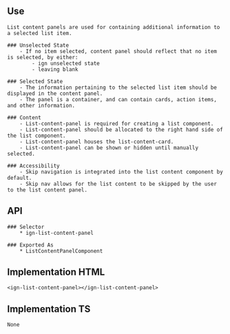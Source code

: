 ## Use
    List content panels are used for containing additional information to a selected list item.

    ### Unselected State
        - If no item selected, content panel should reflect that no item is selected, by either:
            - ign unselected state
            - leaving blank

    ### Selected State
        - The information pertaining to the selected list item should be displayed in the content panel.
        - The panel is a container, and can contain cards, action items, and other information.

    ### Content
        - List-content-panel is required for creating a list component.
        - List-content-panel should be allocated to the right hand side of the list component.
        - List-content-panel houses the list-content-card.
        - List-content-panel can be shown or hidden until manually selected.
        
    ### Accessibility
        - Skip navigation is integrated into the list content component by default.
        - Skip nav allows for the list content to be skipped by the user to the list content panel. 


## API
    ### Selector
        * ign-list-content-panel
    
    ### Exported As 
        * ListContentPanelComponent


## Implementation HTML
    <ign-list-content-panel></ign-list-content-panel>
    
    
## Implementation TS
    None